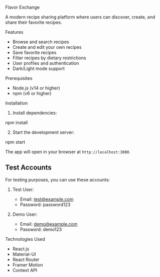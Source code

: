 Flavor Exchange

A modern recipe sharing platform where users can discover, create, and share their favorite recipes.

Features

- Browse and search recipes
- Create and edit your own recipes
- Save favorite recipes
- Filter recipes by dietary restrictions
- User profiles and authentication
- Dark/Light mode support

Prerequisites

- Node.js (v14 or higher)
- npm (v6 or higher)

Installation

1. Install dependencies:

npm install


2. Start the development server:

npm start


The app will open in your browser at `http://localhost:3000`.

## Test Accounts

For testing purposes, you can use these accounts:

1. Test User:
   - Email: test@example.com
   - Password: password123

2. Demo User:
   - Email: demo@example.com
   - Password: demo123

Technologies Used

- React.js
- Material-UI
- React Router
- Framer Motion
- Context API

